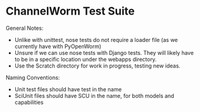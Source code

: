 ChannelWorm Test Suite
=====================

General Notes:
* Unlike with unittest, nose tests do not require a loader file (as we currently
  have with PyOpenWorm)
* Unsure if we can use nose tests with Django tests.  They will likely have to be
in a specific location under the webapps directory.  
* Use the Scratch directory for work in progress, testing new ideas.  

Naming Conventions:
* Unit test files should have test in the name
* SciUnit files should have SCU in the name, for both models and capabilities
